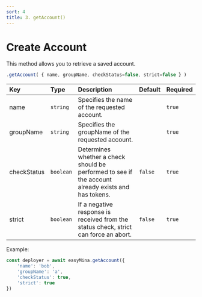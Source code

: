 ```yaml
---
sort: 4
title: 3. getAccount()
---
```



# Create Account

This method allows you to retrieve a saved account.

```javascript
.getAccount( { name, groupName, checkStatus=false, strict=false } )
```

| Key | Type | Description | Default | Required |
| :-- | :-- | :-- | :-- | :-- |
| name | `string` | Specifies the name of the requested account. | | `true` |
| groupName | `string` | Specifies the groupName of the requested account. | | `true` |
| checkStatus | `boolean` | Determines whether a check should be performed to see if the account already exists and has tokens. | `false` | `true` |
| strict | `boolean` | If a negative response is received from the status check, strict can force an abort. | `false` | `true` |

Example:

```javascript
const deployer = await easyMina.getAccount({
    'name': 'bob',
    'groupName': 'a',
    'checkStatus': true,
    'strict': true
})
```